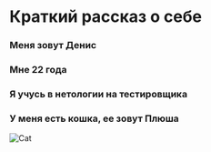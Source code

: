 # Краткий рассказ о себе
### Меня зовут Денис
### Мне 22 года
### Я учусь в нетологии на тестировщика
### У меня есть кошка, ее зовут Плюша
![Cat](../cat.jpg)